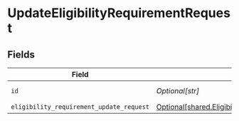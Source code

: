 # UpdateEligibilityRequirementRequest


## Fields

| Field                                                                                                                  | Type                                                                                                                   | Required                                                                                                               | Description                                                                                                            |
| ---------------------------------------------------------------------------------------------------------------------- | ---------------------------------------------------------------------------------------------------------------------- | ---------------------------------------------------------------------------------------------------------------------- | ---------------------------------------------------------------------------------------------------------------------- |
| `id`                                                                                                                   | *Optional[str]*                                                                                                        | :heavy_check_mark:                                                                                                     | Unique identifier                                                                                                      |
| `eligibility_requirement_update_request`                                                                               | [Optional[shared.EligibilityRequirementUpdateRequest]](undefined/models/shared/eligibilityrequirementupdaterequest.md) | :heavy_minus_sign:                                                                                                     | N/A                                                                                                                    |
